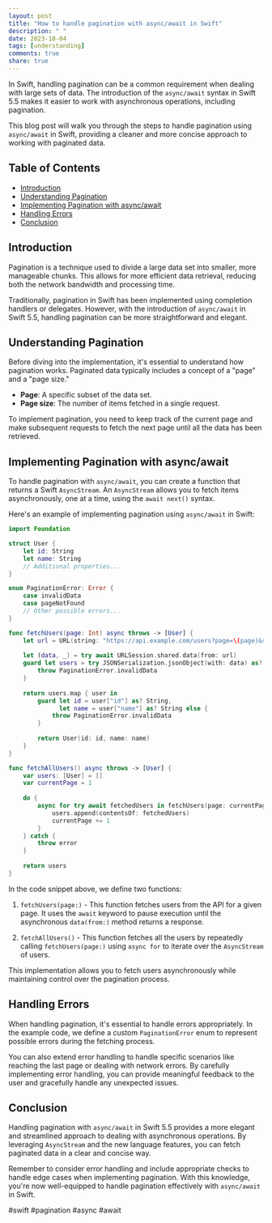 ```yaml
---
layout: post
title: "How to handle pagination with async/await in Swift"
description: " "
date: 2023-10-04
tags: [understanding]
comments: true
share: true
---
```


In Swift, handling pagination can be a common requirement when dealing with large sets of data. The introduction of the `async/await` syntax in Swift 5.5 makes it easier to work with asynchronous operations, including pagination.

This blog post will walk you through the steps to handle pagination using `async/await` in Swift, providing a cleaner and more concise approach to working with paginated data.

## Table of Contents
- [Introduction](#introduction)
- [Understanding Pagination](#understanding-pagination)
- [Implementing Pagination with async/await](#implementing-pagination)
- [Handling Errors](#handling-errors)
- [Conclusion](#conclusion)

## Introduction<a name="introduction"></a>

Pagination is a technique used to divide a large data set into smaller, more manageable chunks. This allows for more efficient data retrieval, reducing both the network bandwidth and processing time.

Traditionally, pagination in Swift has been implemented using completion handlers or delegates. However, with the introduction of `async/await` in Swift 5.5, handling pagination can be more straightforward and elegant.

## Understanding Pagination<a name="understanding-pagination"></a>

Before diving into the implementation, it's essential to understand how pagination works. Paginated data typically includes a concept of a "page" and a "page size."

- **Page**: A specific subset of the data set.
- **Page size**: The number of items fetched in a single request.

To implement pagination, you need to keep track of the current page and make subsequent requests to fetch the next page until all the data has been retrieved.

## Implementing Pagination with async/await<a name="implementing-pagination"></a>

To handle pagination with `async/await`, you can create a function that returns a Swift `AsyncStream`. An `AsyncStream` allows you to fetch items asynchronously, one at a time, using the `await next()` syntax.

Here's an example of implementing pagination using `async/await` in Swift:

```swift
import Foundation

struct User {
    let id: String
    let name: String
    // Additional properties...
}

enum PaginationError: Error {
    case invalidData
    case pageNotFound
    // Other possible errors...
}

func fetchUsers(page: Int) async throws -> [User] {
    let url = URL(string: "https://api.example.com/users?page=\(page)&size=10")!
    
    let (data, _) = try await URLSession.shared.data(from: url)
    guard let users = try JSONSerialization.jsonObject(with: data) as? [[String: Any]] else {
        throw PaginationError.invalidData
    }
    
    return users.map { user in
        guard let id = user["id"] as? String,
              let name = user["name"] as? String else {
            throw PaginationError.invalidData
        }
        
        return User(id: id, name: name)
    }
}

func fetchAllUsers() async throws -> [User] {
    var users: [User] = []
    var currentPage = 1
    
    do {
        async for try await fetchedUsers in fetchUsers(page: currentPage) {
            users.append(contentsOf: fetchedUsers)
            currentPage += 1
        }
    } catch {
        throw error
    }
    
    return users
}
```

In the code snippet above, we define two functions:

1. `fetchUsers(page:)` - This function fetches users from the API for a given page. It uses the `await` keyword to pause execution until the asynchronous `data(from:)` method returns a response.

2. `fetchAllUsers()` - This function fetches all the users by repeatedly calling `fetchUsers(page:)` using `async for` to iterate over the `AsyncStream` of users.

This implementation allows you to fetch users asynchronously while maintaining control over the pagination process.

## Handling Errors<a name="handling-errors"></a>

When handling pagination, it's essential to handle errors appropriately. In the example code, we define a custom `PaginationError` enum to represent possible errors during the fetching process.

You can also extend error handling to handle specific scenarios like reaching the last page or dealing with network errors. By carefully implementing error handling, you can provide meaningful feedback to the user and gracefully handle any unexpected issues.

## Conclusion<a name="conclusion"></a>

Handling pagination with `async/await` in Swift 5.5 provides a more elegant and streamlined approach to dealing with asynchronous operations. By leveraging `AsyncStream` and the new language features, you can fetch paginated data in a clear and concise way.

Remember to consider error handling and include appropriate checks to handle edge cases when implementing pagination. With this knowledge, you're now well-equipped to handle pagination effectively with `async/await` in Swift.

#swift #pagination #async #await